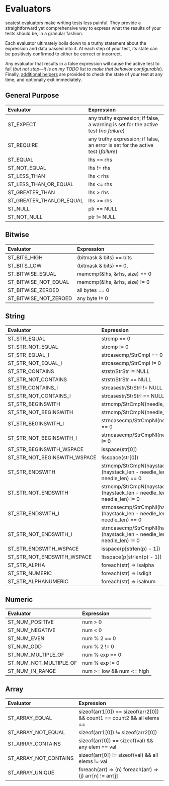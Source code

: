 # Evaluators

seatest evaluators make writing tests less painful. They provide a straightforward yet comprehensive way to express what the results of your tests should be, in a granular fashion.

Each evaluator ultimately boils down to a truthy statement about the expression and data passed into it. At each step of your test, its state can be positively confirmed to either be correct or incorrect.

Any evaluator that results in a false expression will cause the active test to fail (*but not stop&mdash;it is on my TODO list to make that behavior configurable*). Finally, [additional helpers](./helpers.md) are provided to check the state of your test at any time, and optionally exit immediately.

## General Purpose

|                    Evaluator | Expression                                                   |
| :--------------------------- | :----------------------------------------------------------- |
|        ST_EXPECT             | any truthy expression; if false, a warning is set for the active test (*no failure*) |
|          ST_REQUIRE          | any truthy expression; if false, an error is set for the active test (*failure*) |
|           ST_EQUAL           | lhs == rhs                                                   |
|                 ST_NOT_EQUAL | lhs != rhs                                                   |
|                 ST_LESS_THAN | lhs < rhs                                                    |
|        ST_LESS_THAN_OR_EQUAL | lhs <= rhs                                                   |
|              ST_GREATER_THAN | lhs > rhs                                                    |
|     ST_GREATER_THAN_OR_EQUAL | lhs >= rhs                                                   |
|                      ST_NULL | ptr == NULL                                                  |
|                  ST_NOT_NULL | ptr != NULL                                                  |

## Bitwise

|                    Evaluator | Expression                                                   |
| :--------------------------- | :----------------------------------------------------------- |
|                 ST_BITS_HIGH | (bitmask & bits) == bits                                     |
|                  ST_BITS_LOW | (bitmask & bits) == 0,                                       |
|             ST_BITWISE_EQUAL | memcmp(&lhs, &rhs, size) == 0                                |
|         ST_BITWISE_NOT_EQUAL | memcmp(&lhs, &rhs, size) != 0                                |
|            ST_BITWISE_ZEROED | all bytes == 0                                               |
|        ST_BITWISE_NOT_ZEROED | any byte != 0                                                |

## String

|                    Evaluator | Expression                                                   |
| :--------------------------- | :----------------------------------------------------------- |
|                 ST_STR_EQUAL | strcmp == 0                                                  |
|             ST_STR_NOT_EQUAL | strcmp != 0                                                  |
|               ST_STR_EQUAL_I | strcasecmp/StrCmpI == 0                                      |
|           ST_STR_NOT_EQUAL_I | strcasecmp/StrCmpI != 0                                      |
|              ST_STR_CONTAINS | strstr/StrStr != NULL                                        |
|          ST_STR_NOT_CONTAINS | strstr/StrStr == NULL                                        |
|            ST_STR_CONTAINS_I | strcasestr/StrStrI != NULL                                   |
|        ST_STR_NOT_CONTAINS_I | strcasestr/StrStrI == NULL                                   |
|            ST_STR_BEGINSWITH | strncmp/StrCmpN(needle_len) == 0                             |
|        ST_STR_NOT_BEGINSWITH | strncmp/StrCmpN(needle_len) != 0                             |
|          ST_STR_BEGINSWITH_I | strncasecmp/StrCmpNI(needle_len) == 0                        |
|      ST_STR_NOT_BEGINSWITH_I | strncasecmp/StrCmpNI(needle_len) != 0                        |
|     ST_STR_BEGINSWITH_WSPACE | isspace(str[0])                                              |
| ST_STR_NOT_BEGINSWITH_WSPACE | !isspace(str[0])                                             |
|              ST_STR_ENDSWITH | strncmp/StrCmpN(haystack + (haystack_len - needle_len), needle_len) == 0 |
|          ST_STR_NOT_ENDSWITH | strncmp/StrCmpN(haystack + (haystack_len - needle_len), needle_len) != 0 |
|            ST_STR_ENDSWITH_I | strncasecmp/StrCmpNI(haystack + (haystack_len - needle_len), needle_len) == 0 |
|        ST_STR_NOT_ENDSWITH_I | strncasecmp/StrCmpNI(haystack + (haystack_len - needle_len), needle_len) != 0 |
|       ST_STR_ENDSWITH_WSPACE | isspace(p[strlen(p) - 1])                                   |
|   ST_STR_NOT_ENDSWITH_WSPACE | !isspace(p[strlen(p) - 1])                                   |
|                 ST_STR_ALPHA | foreach(str) => isalpha                                      |
|               ST_STR_NUMERIC | foreach(str) => isdigit                                      |
|          ST_STR_ALPHANUMERIC | foreach(str) => isalnum                                      |

## Numeric

|                    Evaluator | Expression                                                   |
| :--------------------------- | :----------------------------------------------------------- |
|              ST_NUM_POSITIVE | num > 0                                                      |
|              ST_NUM_NEGATIVE | num < 0                                                      |
|                  ST_NUM_EVEN | num % 2 == 0                                                 |
|                   ST_NUM_ODD | num % 2 != 0                                                 |
|           ST_NUM_MULTIPLE_OF | num % exp == 0                                               |
|       ST_NUM_NOT_MULTIPLE_OF | num % exp != 0                                               |
|       ST_NUM_IN_RANGE        | num >= low && num <= high                                    |

## Array

|                    Evaluator | Expression                                                   |
| :--------------------------- | :----------------------------------------------------------- |
|               ST_ARRAY_EQUAL | sizeof(arr1[0]) == sizeof(arr2[0]) && count1 == count2 && all elems == |
|           ST_ARRAY_NOT_EQUAL | sizeof(arr1[0]) != sizeof(arr2[0])                           |
|            ST_ARRAY_CONTAINS | sizeof(arr[0]) == sizeof(val) && any elem == val             |
|        ST_ARRAY_NOT_CONTAINS | sizeof(arr[0]) != sizeof(val) && all elems != val            |
|              ST_ARRAY_UNIQUE | foreach(arr) => (n) foreach(arr) => (j) arr[n] != arr[j]     |

